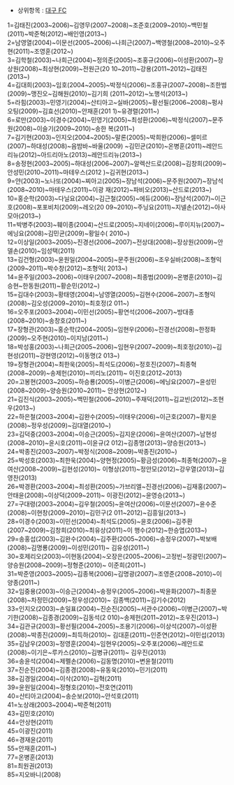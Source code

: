   * 상위항목 : [대구 FC](%EB%8C%80%EA%B5%AC%20FC.md)  

1=김태진(2003~2006)~김영무(2007~2008)~조준호(2009~2010)~백민철(2011)~박준혁(2012)~배인영(2013~)  
2=남영열(2004)~이문선(2005~2006)~나희근(2007)~백영철(2008~2010)~오주현(2011)~조영훈(2012~)  
3=김학철(2003)~나희근(2004)~정의준(2005)~조홍규(2006)~이성환(2007)~장상원(2008)~최상현(2009)~전원근(20
10~2011)~강용(2011~2012)~김태진(2013~)  
4=김대희(2003)~임호(2004~2005)~박정식(2006)~조홍규(2007~2008)~조한범(2009)~맹진오~김해원(2010)~김기희
(2011~2012)~노행석(2013~)  
5=라힘(2003)~민영기(2004)~산티아고~실바(2005)~황선필(2006~2008)~펑샤오팅(2009)~김효선(2010)~안재훈(201
1)~유경렬(2011~)  
6=로만(2003)~이경수(2004)~민영기(2005)~최성환(2006)~박정식(2007)~문주원(2008)~이슬기(2009~2010)~송한
복(2011~)  
7=김기현(2003)~인지오(2004~2005)~말론(2005)~박희완(2006)~셀미르(2007)~하대성(2008)~음밤바~바울(2009)
~김민균(2010)~온병훈(2011)~레안드리뉴(2012)~아드리아노(2013)~레안드리뉴(2013~)  
8=송정현(2003~2005)~하대성(2006~2007)~알렉산드로(2008)~김창희(2009)~안성민(2010~2011)~마테우스(2012
)~김귀현(2013~)  
9=얀(2003)~노나또(2004)~찌아고(2005)~장남석(2006)~문주원(2007)~장남석(2008~2010)~마테우스(2011)~이광
재(2012)~파비오(2013)~산드로(2013~)  
10=홍순학(2003)~다닐요(2004)~김근철(2005)~에듀(2006)~장남석(2007)~이근호(2008)~포포비치(2009)~레오(20
09~2010)~주닝요(2011)~지넬손(2012)~아사모아(2013~)  
11=박병주(2003)~훼이종(2004)~산드로(2005)~지네이(2006)~루이지뉴(2007)~에닝요(2008)~김민균(2009)~황일수(
2010~)  
12=이상일(2003~2005)~진경선(2006~2007)~전상대(2008)~장상원(2009)~안델손(2010)~임성택(2011)  
13=김건형(2003)~윤원일(2004~2005)~문주원(2006)~조우실바(2008)~조형익(2009~2011)~박수창(2012)~조형익(
2013~)  
14=윤주일(2003~2006)~이태우(2007~2008)~최종범(2009)~온병훈(2010)~김승현~한동원(2011)~황순민(2012~)  
15=김대수(2003)~황태영(2004)~남영열(2005)~김현수(2006~2007)~조형익(2008)~김오성(2009~2010)~최호정(2
011~)  
16=오주포(2003~2004)~이민선(2005)~황연석(2006~2007)~방대종(2008~2010)~송창호(2011~)  
17=장형관(2003)~홍순학(2004~2005)~임현우(2006)~진경선(2008)~한정화(2009)~오주현(2010)~이지남(2011~)  
18=박성홍(2003)~나희근(2005~2006)~임현우(2007~2009)~최호정(2010)~김현성(2011)~강현영(2012)~이동명(2
013~)  
19=장형관(2004)~최한욱(2005)~최석도(2006)~정호진(2007)~최종혁(2008~2009)~송제헌(2010)~끼리노(2011)~
이진호(2012~2013)  
20=고봉현(2003~2005)~하승룡(2005)~이병근(2006)~에닝요(2007)~윤성민(2008~2009)~양승원(2010~2011)~
안상현(2012~)  
21=김진식(2003~2005)~백민철(2006~2010)~주재덕(2011)~김교빈(2012)~조현우(2013~)  
22=하은철(2003~2004)~김완수(2005)~이태우(2006)~이근호(2007)~황지윤(2008)~정우성(2009)~김대열(2010~)  
23=김덕중(2003~2004)~이승근(2005)~김지운(2006)~윤여산(2007)~남현성(2008~2010)~윤시호(2011)~이윤규(2
012)~김종명(2013)~양승원(2013~)  
24=박종진(2003~2007)~박정식(2008~2009)~박종진(2010~)  
25=박성호(2003)~최한욱(2004)~양현정(2005)~황금성(2006)~최종혁(2007)~윤여산(2008~2009)~김현성(2010)~
이형상(2011)~정안모(2012)~강우열(2013)~김영찬(2013)  
26=박경환(2003~2004)~최성환(2005)~가브리엘~진경선(2006)~김재홍(2007)~안태윤(2008)~이상덕(2009~2011)~
이광진(2012)~윤영승(2013~)  
27=구대령(2003~2004)~김우철(2005)~윤여산(2006)~이문선(2007)~윤수준(2008)~이현창(2009~2010)~김민구(2
011~2012)~김흥일(2013~)  
28=이경수(2003)~이민선(2004)~최석도(2005)~윤호(2006)~김주환(2007~2009)~김창희(2010)~최유상(2011)~이
행수(2012)~한승엽(2013~)  
29=송홍섭(2003)~김완수(2004)~김주환(2005~2006)~송정우(2007)~박보배(2008)~김명룡(2009)~이성민(2011)~
김유성(2011~)  
30=호제리오(2003)~이현동(2004)~오장은(2005~2006)~고정빈~정광민(2007)~양승원(2008~2009)~정형준(2010)~
이준희(2011~)  
31=박준영(2003~2005)~김종복(2006)~김명광(2007)~조영준(2008~2010)~이양종(2011~)  
32=임중용(2003)~이승근(2004)~송정우(2005~2006)~박윤화(2007)~최종문(2008)~차정민(2009)~정우성(2010)~
김종백(2011)~김기수(2012)  
33=인지오(2003)~손일표(2004)~진순진(2005)~서관수(2006)~이병근(2007)~박기한(2008)~김종경(2009)~김동석(2
010)~송제헌(2011~2012)~조우진(2013~)  
34=김관규(2003)~황선필(2004~2005)~조용기(2006)~이상석(2007)~이성환(2008)~박종진(2009)~최득하(2010)~
김대훈(2011)~인준연(2012)~이민섭(2013)  
35=김남우(2003)~정영훈(2004)~임현우(2005)~오주포(2006)~레안드로(2008)~이기은~루카스(2010)~김병규(2011)~
김우진(2013)  
36=송윤석(2004)~제펠손(2006)~김동명(2010)~변윤철(2011)  
37=진순진(2004)~김종경(2008)~유동욱(2010)~민기(2011)  
38=김경일(2004)~이삭(2010)~김혁(2011)  
39=윤원일(2004)~정형호(2010)~전호연(2011)  
40=산티아고(2004)~송순보(2010)~안석호(2011)  
41=노상래(2003~2004)~박준혁(2011)  
43=김민호(2010)  
44=안상현(2011)  
45=이광진(2011)  
46=경재윤(2011)  
55=안재훈(2011~)  
77=온병훈(2013)  
81=최원권(2013)  
85=지오바니(2008)

